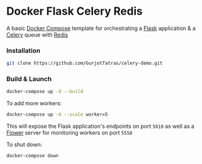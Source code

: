 # Docker Flask Celery Redis

A basic [Docker Compose](https://docs.docker.com/compose/) template for orchestrating a [Flask](http://flask.pocoo.org/) application & a [Celery](http://www.celeryproject.org/) queue with [Redis](https://redis.io/)

### Installation

```bash
git clone https://github.com/GurjotTatras/celery-demo.git
```

### Build & Launch

```bash
docker-compose up -d --build
```

To add more workers:
```bash
docker-compose up -d --scale worker=5
```
This will expose the Flask application's endpoints on port `5010` as well as a [Flower](https://github.com/mher/flower) server for monitoring workers on port `5558`

To shut down:

```bash
docker-compose down
```

